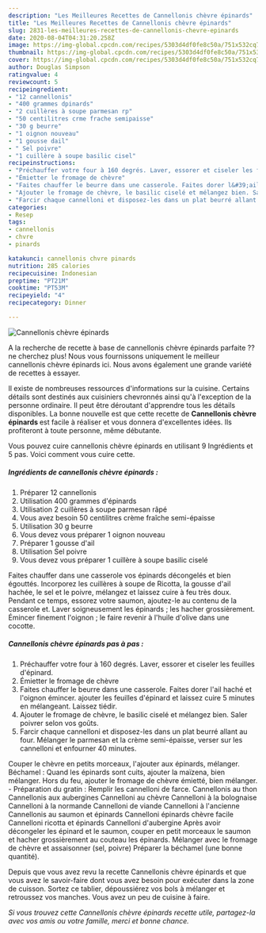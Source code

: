```yaml
---
description: "Les Meilleures Recettes de Cannellonis chèvre épinards"
title: "Les Meilleures Recettes de Cannellonis chèvre épinards"
slug: 2831-les-meilleures-recettes-de-cannellonis-chevre-epinards
date: 2020-08-04T04:31:20.258Z
image: https://img-global.cpcdn.com/recipes/5303d4df0fe8c50a/751x532cq70/cannellonis-chevre-epinards-photo-principale-de-la-recette.jpg
thumbnail: https://img-global.cpcdn.com/recipes/5303d4df0fe8c50a/751x532cq70/cannellonis-chevre-epinards-photo-principale-de-la-recette.jpg
cover: https://img-global.cpcdn.com/recipes/5303d4df0fe8c50a/751x532cq70/cannellonis-chevre-epinards-photo-principale-de-la-recette.jpg
author: Douglas Simpson
ratingvalue: 4
reviewcount: 5
recipeingredient:
- "12 cannellonis"
- "400 grammes dpinards"
- "2 cuillères à soupe parmesan rp"
- "50 centilitres crme frache semipaisse"
- "30 g beurre"
- "1 oignon nouveau"
- "1 gousse dail"
- " Sel poivre"
- "1 cuillère à soupe basilic cisel"
recipeinstructions:
- "Préchauffer votre four à 160 degrés. Laver, essorer et ciseler les feuilles d&#39;épinard."
- "Émietter le fromage de chèvre"
- "Faites chauffer le beurre dans une casserole. Faites dorer l&#39;ail haché et l&#39;oignon émincer. ajouter les feuilles d&#39;épinard et laissez cuire 5 minutes en mélangeant. Laissez tiédir."
- "Ajouter le fromage de chèvre, le basilic ciselé et mélangez bien. Saler poivrer selon vos goûts."
- "Farcir chaque cannelloni et disposez-les dans un plat beurré allant au four. Mélanger le parmesan et la crème semi-épaisse, verser sur les cannelloni et enfourner 40 minutes."
categories:
- Resep
tags:
- cannellonis
- chvre
- pinards

katakunci: cannellonis chvre pinards 
nutrition: 285 calories
recipecuisine: Indonesian
preptime: "PT21M"
cooktime: "PT53M"
recipeyield: "4"
recipecategory: Dinner

---
```



![Cannellonis chèvre épinards](https://img-global.cpcdn.com/recipes/5303d4df0fe8c50a/751x532cq70/cannellonis-chevre-epinards-photo-principale-de-la-recette.jpg)

A la recherche de recette à base de cannellonis chèvre épinards parfaite ?? ne cherchez plus! Nous vous fournissons uniquement le meilleur cannellonis chèvre épinards ici. Nous avons également une grande variété de recettes à essayer.

Il existe de nombreuses ressources d'informations sur la cuisine. Certains détails sont destinés aux cuisiniers chevronnés ainsi qu'à l'exception de la personne ordinaire. Il peut être déroutant d'apprendre tous les détails disponibles. La bonne nouvelle est que cette recette de <strong> Cannellonis chèvre épinards </strong> est facile à réaliser et vous donnera d'excellentes idées. Ils profiteront à toute personne, même débutante.

<!--inarticleads1-->

Vous pouvez cuire cannellonis chèvre épinards en utilisant 9 Ingrédients et 5 pas. Voici comment vous cuire cette.

##### Ingrédients de cannellonis chèvre épinards :

1. Préparer 12 cannellonis
1. Utilisation 400 grammes d&#39;épinards
1. Utilisation 2 cuillères à soupe parmesan râpé
1. Vous avez besoin 50 centilitres crème fraîche semi-épaisse
1. Utilisation 30 g beurre
1. Vous devez vous préparer 1 oignon nouveau
1. Préparer 1 gousse d&#39;ail
1. Utilisation  Sel poivre
1. Vous devez vous préparer 1 cuillère à soupe basilic ciselé


Faites chauffer dans une casserole vos épinards décongelés et bien égouttés. Incorporez les cuillères à soupe de Ricotta, la gousse d&#39;ail hachée, le sel et le poivre, mélangez et laissez cuire à feu très doux. Pendant ce temps, essorez votre saumon, ajoutez-le au contenu de la casserole et. Laver soigneusement les épinards ; les hacher grossièrement. Émincer finement l&#39;oignon ; le faire revenir à l&#39;huile d&#39;olive dans une cocotte. 

<!--inarticleads2-->

##### Cannellonis chèvre épinards pas à pas :

1. Préchauffer votre four à 160 degrés. Laver, essorer et ciseler les feuilles d&#39;épinard.
1. Émietter le fromage de chèvre
1. Faites chauffer le beurre dans une casserole. Faites dorer l&#39;ail haché et l&#39;oignon émincer. ajouter les feuilles d&#39;épinard et laissez cuire 5 minutes en mélangeant. Laissez tiédir.
1. Ajouter le fromage de chèvre, le basilic ciselé et mélangez bien. Saler poivrer selon vos goûts.
1. Farcir chaque cannelloni et disposez-les dans un plat beurré allant au four. Mélanger le parmesan et la crème semi-épaisse, verser sur les cannelloni et enfourner 40 minutes.


Couper le chèvre en petits morceaux, l&#39;ajouter aux épinards, mélanger. Béchamel : Quand les épinards sont cuits, ajouter la maïzena, bien mélanger. Hors du feu, ajouter le fromage de chèvre émietté, bien mélanger. - Préparation du gratin : Remplir les cannelloni de farce. Cannellonis au thon Cannellonis aux aubergines Cannelloni au chèvre Cannelloni à la bolognaise Cannelloni à la normande Cannelloni de viande Cannelloni à l&#39;ancienne Cannellonis au saumon et épinards Cannelloni épinards chèvre facile Cannelloni ricotta et épinards Cannelloni d&#39;aubergine Après avoir décongeler les épinard et le saumon, couper en petit morceaux le saumon et hacher grossièrement au couteau les épinards. Mélanger avec le fromage de chèvre et assaisonner (sel, poivre) Préparer la béchamel (une bonne quantité). 

<!--inarticleads1-->

<p>
Depuis que vous avez revu la recette Cannellonis chèvre épinards et que vous avez le savoir-faire dont vous avez besoin pour exécuter dans la zone de cuisson. Sortez ce tablier, dépoussiérez vos bols à mélanger et retroussez vos manches. Vous avez un peu de cuisine à faire.
</p>

<p>
<i>Si vous trouvez cette Cannellonis chèvre épinards recette utile, partagez-la avec vos amis ou votre famille, merci et bonne chance.</i>
</p>
